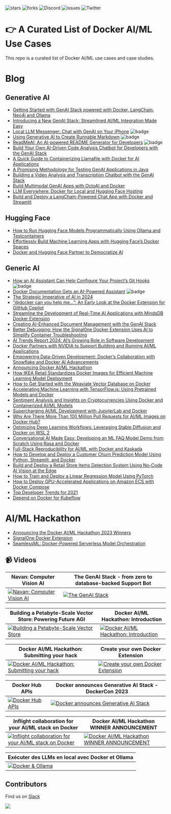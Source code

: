 ![stars](https://img.shields.io/github/stars/collabnix/docker-aiml-stories)
![forks](https://img.shields.io/github/forks/collabnix/docker-aiml-stories)
![Discord](https://img.shields.io/discord/1020180904129335379)
![issues](https://img.shields.io/github/issues/collabnix/docker-aiml-stories)
![Twitter](https://img.shields.io/twitter/follow/collabnix?style=social)

# 👉 A Curated List of Docker AI/ML Use Cases

This repo is a curated list of Docker AI/ML use cases and case studies.

# Blog

## Generative AI

- [Getting Started with GenAI Stack powered with Docker, LangChain, Neo4j and Ollama](https://collabnix.com/getting-started-with-genai-stack-powered-with-docker-langchain-neo4j-and-ollama/)
- [Introducing a New GenAI Stack: Streamlined AI/ML Integration Made Easy](https://www.docker.com/blog/introducing-a-new-genai-stack/)
- [Local LLM Messenger: Chat with GenAI on Your iPhone](https://www.docker.com/blog/local-llm-messenger-chat-with-genai-on-your-iphone/) ![badge](https://img.shields.io/badge/-new-green) 
- [Using Generative AI to Create Runnable Markdown](https://www.docker.com/blog/using-generative-ai-to-create-runnable-markdown/) ![badge](https://img.shields.io/badge/-new-green) 
- [ReadMeAI: An AI-powered README Generator for Developers](https://www.docker.com/blog/readmeai-an-ai-powered-readme-generator-for-developers/) ![badge](https://img.shields.io/badge/-new-green) 
- [Build Your Own AI-Driven Code Analysis Chatbot for Developers with the GenAI Stack](https://www.docker.com/blog/build-your-own-ai-driven-code-analysis-chatbot-genai-stack/)
- [A Quick Guide to Containerizing Llamafile with Docker for AI Applications](https://www.docker.com/blog/a-quick-guide-to-containerizing-llamafile-with-docker-for-ai-applications/)
- [A Promising Methodology for Testing GenAI Applications in Java](https://www.docker.com/blog/testing-genai-applications-in-java/)
- [Building a Video Analysis and Transcription Chatbot with the GenAI Stack](https://www.docker.com/blog/building-a-video-analysis-and-transcription-chatbot-with-the-genai-stack/)
- [Build Multimodal GenAI Apps with OctoAI and Docker](https://www.docker.com/blog/build-multimodal-genai-apps-with-octoai-and-docker/)
- [LLM Everywhere: Docker for Local and Hugging Face Hosting](https://www.docker.com/blog/llm-docker-for-local-and-hugging-face-hosting/)
- [Build and Deploy a LangChain-Powered Chat App with Docker and Streamlit](https://www.docker.com/blog/build-and-deploy-a-langchain-powered-chat-app-with-docker-and-streamlit/)


## Hugging Face

- [How to Run Hugging Face Models Programmatically Using Ollama and Testcontainers](https://www.docker.com/blog/how-to-run-hugging-face-models-programmatically-using-ollama-and-testcontainers/)
- [Effortlessly Build Machine Learning Apps with Hugging Face’s Docker Spaces](https://www.docker.com/blog/build-machine-learning-apps-with-hugging-faces-docker-spaces/)
- [Docker and Hugging Face Partner to Democratize AI](https://www.docker.com/blog/docker-and-hugging-face-partner-to-democratize-ai/)

## Generic AI

- [How an AI Assistant Can Help Configure Your Project’s Git Hooks](https://www.docker.com/blog/how-an-ai-assistant-can-help-configure-your-projects-git-hooks/) ![badge](https://img.shields.io/badge/-new-green) 
- [Docker Documentation Gets an AI-Powered Assistant](https://www.docker.com/blog/docker-documentation-ai-powered-assistant/) ![badge](https://img.shields.io/badge/-new-green) 
- [The Strategic Imperative of AI in 2024](https://www.docker.com/blog/the-strategic-imperative-of-ai-in-2024/)
- [“@docker can you help me…”: An Early Look at the Docker Extension for GitHub Copilot](https://www.docker.com/blog/preview-docker-extension-for-github-copilot/)
- [Streamline the Development of Real-Time AI Applications with MindsDB Docker Extension](https://www.docker.com/blog/mindsdb-docker-extension/)
- [Creating AI-Enhanced Document Management with the GenAI Stack](https://www.docker.com/blog/creating-ai-enhanced-document-management-with-the-genai-stack/)
- [Better Debugging: How the Signal0ne Docker Extension Uses AI to Simplify Container Troubleshooting](https://www.docker.com/blog/debug-containers-ai-signal0ne-docker-extension/)
- [AI Trends Report 2024: AI’s Growing Role in Software Development](https://www.docker.com/blog/ai-trends-report-2024/)
- [Docker Partners with NVIDIA to Support Building and Running AI/ML Applications](https://www.docker.com/blog/docker-nvidia-support-building-running-ai-ml-apps/)
- [Empowering Data-Driven Development: Docker’s Collaboration with Snowflake and Docker AI Advancements](https://www.docker.com/blog/docker-collaboration-snowflake-snowpark/)
- [Announcing Docker AI/ML Hackathon](https://www.docker.com/blog/announcing-docker-ai-ml-hackathon/)
- [How IKEA Retail Standardizes Docker Images for Efficient Machine Learning Model Deployment](https://www.docker.com/blog/how-ikea-retail-standardizes-docker-images-for-efficient-machine-learning-model-deployment/)
- [How to Get Started with the Weaviate Vector Database on Docker](https://www.docker.com/blog/how-to-get-started-weaviate-vector-database-on-docker/)
- [Accelerating Machine Learning with TensorFlow.js: Using Pretrained Models and Docker](https://www.docker.com/blog/accelerating-machine-learning-with-tensorflow-js-using-pretrained-models-and-docker/)
- [Sentiment Analysis and Insights on Cryptocurrencies Using Docker and Containerized AI/ML Models](https://www.docker.com/blog/sentiment-analysis-and-insights-on-cryptocurrencies-using-docker-and-containerized-ai-ml-models/)
- [Supercharging AI/ML Development with JupyterLab and Docker](https://www.docker.com/blog/supercharging-ai-ml-development-with-jupyterlab-and-docker/)
- [Why Are There More Than 100 Million Pull Requests for AI/ML Images on Docker Hub?](https://www.docker.com/blog/100-million-pull-requests-for-ai-ml-images-docker-hub/)
- [Optimizing Deep Learning Workflows: Leveraging Stable Diffusion and Docker on WSL 2](https://www.docker.com/blog/stable-diffusion-and-docker-on-wsl2/)
- [Conversational AI Made Easy: Developing an ML FAQ Model Demo from Scratch Using Rasa and Docker](https://www.docker.com/blog/developing-using-rasa-and-docker/)
- [Full-Stack Reproducibility for AI/ML with Docker and Kaskada](https://www.docker.com/blog/full-stack-reproducibility-for-ai-ml-with-docker-kaskada/)
- [How to Develop and Deploy a Customer Churn Prediction Model Using Python, Streamlit, and Docker](https://www.docker.com/blog/how-to-develop-and-deploy-a-customer-churn-prediction-model-using-python-streamlit-and-docker/)
- [Build and Deploy a Retail Store Items Detection System Using No-Code AI Vision at the Edge](https://www.docker.com/blog/build-retail-store-items-detection-system-no-code-ai/)
- [How to Train and Deploy a Linear Regression Model Using PyTorch](https://www.docker.com/blog/how-to-train-and-deploy-a-linear-regression-model-using-pytorch-part-1/)
- [How to Deploy GPU-Accelerated Applications on Amazon ECS with Docker Compose](https://www.docker.com/blog/deploy-gpu-accelerated-applications-on-amazon-ecs-with-docker-compose/)
- [Top Developer Trends for 2021](https://www.docker.com/blog/top-developer-trends-for-2021/)
- [Depend on Docker for Kubeflow](https://www.docker.com/blog/depend-on-docker-for-kubeflow/)


# AI/ML Hackathon

- [Announcing the Docker AI/ML Hackathon 2023 Winners](https://www.docker.com/blog/announcing-the-docker-ai-ml-hackathon-2023-winners/)
- [SignalOne Docker Extension](https://devpost.com/software/signal0ne)
- [SeamlessML: Docker-Powered Serverless Model Orchestration](https://devpost.com/software/seamlessml-docker-powered-serverless-model-orchestration)

## 📹 Videos
| Navan: Computer Vision AI                                                                                                                                                           | The GenAI Stack - from zero to database-backed Support Bot                                                                                                                         |
| ----------------------------------------------------------------------------------------------------------------------------------------------------------------------------------- | ---------------------------------------------------------------------------------------------------------------------------------------------------------------------------------- |
| [![Navan: Computer Vision AI](https://i.ytimg.com/vi/Za3KOfPFgqQ/hqdefault.jpg?sqp=-oaymwEcCNACELwBSFXyq4qpAw4IARUAAIhCGAFwAcABBg==&rs=AOn4CLCzM5YPbH7h1UfX9kUT66x0UFjUyw)](https://www.youtube.com/watch?v=Za3KOfPFgqQ&list=PLkA60AVN3hh8XPA1-scwmK6hNnhoxmODa&index=1&pp=iAQB) | [![The GenAI Stack](https://i.ytimg.com/vi/_6AjBX9Pagc/hqdefault.jpg?sqp=-oaymwEcCNACELwBSFXyq4qpAw4IARUAAIhCGAFwAcABBg==&rs=AOn4CLA6h21DppDBbMjTJBzYXaScvDXc_w)](https://www.youtube.com/watch?v=_6AjBX9Pagc&list=PLkA60AVN3hh8XPA1-scwmK6hNnhoxmODa&index=2&pp=iAQB) |

| Building a Petabyte-Scale Vector Store: Powering Future AGI                                                                                                                          | Docker AI/ML Hackathon: Introduction                                                                                                                                               |
| ----------------------------------------------------------------------------------------------------------------------------------------------------------------------------------- | ---------------------------------------------------------------------------------------------------------------------------------------------------------------------------------- |
| [![Building a Petabyte-Scale Vector Store](https://i.ytimg.com/vi/_6AjBX9Pagc/hqdefault.jpg?sqp=-oaymwEcCNACELwBSFXyq4qpAw4IARUAAIhCGAFwAcABBg==&rs=AOn4CLA6h21DppDBbMjTJBzYXaScvDXc_w)](https://www.youtube.com/watch?v=7eCqwk17nwc&list=PLkA60AVN3hh8XPA1-scwmK6hNnhoxmODa&index=3&pp=iAQB) | [![Docker AI/ML Hackathon: Introduction](https://i.ytimg.com/vi/Xz7d1oOJZ2c/hqdefault.jpg?sqp=-oaymwEcCNACELwBSFXyq4qpAw4IARUAAIhCGAFwAcABBg==&rs=AOn4CLAtG2TnmoGA5wGW86e0OSJlr0sG8w)](https://www.youtube.com/watch?v=Xz7d1oOJZ2c&list=PLkA60AVN3hh8XPA1-scwmK6hNnhoxmODa&index=4&pp=iAQB) |

| Docker AI/ML Hackathon: Submitting your hack                                                                                                                                         | Create your own Docker Extension                                                                                                                                                    |
| ----------------------------------------------------------------------------------------------------------------------------------------------------------------------------------- | ---------------------------------------------------------------------------------------------------------------------------------------------------------------------------------- |
| [![Docker AI/ML Hackathon: Submitting your hack](https://i.ytimg.com/vi/l5nsULcVX64/hqdefault.jpg?sqp=-oaymwEcCNACELwBSFXyq4qpAw4IARUAAIhCGAFwAcABBg==&rs=AOn4CLAim5D3goMHKNMLE9yMyW1IUaaXrA)](https://www.youtube.com/watch?v=l5nsULcVX64&list=PLkA60AVN3hh8XPA1-scwmK6hNnhoxmODa&index=5&pp=iAQB) | [![Create your own Docker Extension](https://i.ytimg.com/vi/78IMA8xEBHA/hqdefault.jpg?sqp=-oaymwEcCNACELwBSFXyq4qpAw4IARUAAIhCGAFwAcABBg==&rs=AOn4CLDB6nQfiD3W0ysLBTvLzaWX81V4Cw)](https://www.youtube.com/watch?v=78IMA8xEBHA&list=PLkA60AVN3hh8XPA1-scwmK6hNnhoxmODa&index=6&pp=iAQB) |

| Docker Hub APIs                                                                                                                                                                     | Docker announces Generative AI Stack - DockerCon 2023                                                                                                                                |
| ----------------------------------------------------------------------------------------------------------------------------------------------------------------------------------- | ---------------------------------------------------------------------------------------------------------------------------------------------------------------------------------- |
| [![Docker Hub APIs](https://i.ytimg.com/vi/tjToqQIqdzI/hqdefault.jpg?sqp=-oaymwEcCNACELwBSFXyq4qpAw4IARUAAIhCGAFwAcABBg==&rs=AOn4CLB4p2QLqI7jc1qqt5sq5fkMQWOeqg)](https://www.youtube.com/watch?v=tjToqQIqdzI&list=PLkA60AVN3hh8XPA1-scwmK6hNnhoxmODa&index=7&pp=iAQB) | [![Docker announces Generative AI Stack](https://i.ytimg.com/vi/lFXTI5OgL1Q/hqdefault.jpg?sqp=-oaymwE2CNACELwBSFXyq4qpAygIARUAAIhCGAFwAcABBvABAfgB_gmAAtAFigIMCAAQARgvID4ofzAP&rs=AOn4CLBsbU-nFCG4HLG2co1kxGRoSh_fQw)](https://www.youtube.com/watch?v=lFXTI5OgL1Q&list=PLkA60AVN3hh8XPA1-scwmK6hNnhoxmODa&index=9&pp=iAQB) |

| Inflight collaboration for your AI/ML stack on Docker                                                                                                                                | Docker AI/ML Hackathon WINNER ANNOUNCEMENT                                                                                                                                           |
| ----------------------------------------------------------------------------------------------------------------------------------------------------------------------------------- | ---------------------------------------------------------------------------------------------------------------------------------------------------------------------------------- |
| [![Inflight collaboration for your AI/ML stack on Docker](https://i.ytimg.com/vi/YbtKGBbkj2k/hqdefault.jpg?sqp=-oaymwEcCNACELwBSFXyq4qpAw4IARUAAIhCGAFwAcABBg==&rs=AOn4CLCadtlKJfvvzE-kcPtFDltjnok8Ow)](https://www.youtube.com/watch?v=YbtKGBbkj2k&list=PLkA60AVN3hh8XPA1-scwmK6hNnhoxmODa&index=10&pp=iAQB) | [![Docker AI/ML Hackathon WINNER ANNOUNCEMENT](https://i.ytimg.com/vi/kGFc9fGuhDA/hqdefault.jpg?sqp=-oaymwEcCNACELwBSFXyq4qpAw4IARUAAIhCGAFwAcABBg==&rs=AOn4CLAXU5wA2mZ-UnQ35xrjbuafM5pRAQ)](https://www.youtube.com/watch?v=kGFc9fGuhDA&list=PLkA60AVN3hh8XPA1-scwmK6hNnhoxmODa&index=11&pp=iAQB) |

| Exécuter des LLMs en local avec Docker et Ollama                                                                                                                                        
| ---------------------------------------------------------------------------------------------------------------------------------------------------------------------- 
| [![Docker & Ollama](https://i9.ytimg.com/vi_webp/NLOY9RLMI6k/maxresdefault.webp?v=65fdfbfb&sqp=CITZkrUG&rs=AOn4CLBLPQydw2LTDpCgBb-ipYY_Wa3w4Q)](https://www.youtube.com/watch?v=NLOY9RLMI6k) | 


## Contributors

Find us on [Slack](https://www.launchpass.com/collabnix)

<a href="https://github.com/collabnix/docker-aiml-stories/graphs/contributors">
  <img src="https://contrib.rocks/image?repo=collabnix/docker-aiml-stories" />
</a>


